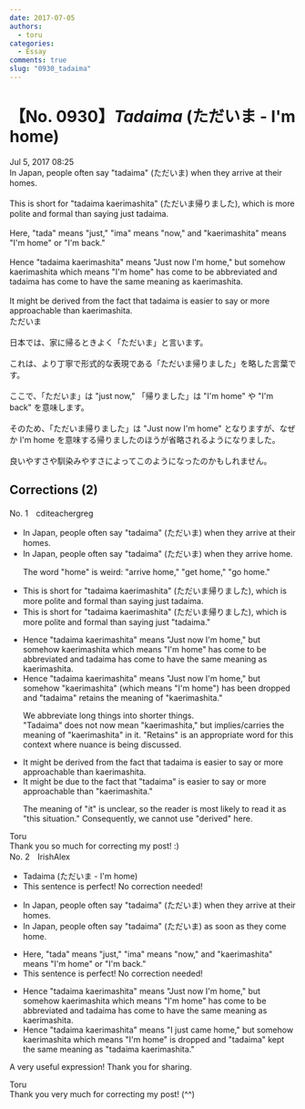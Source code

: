 ```yaml
---
date: 2017-07-05
authors:
  - toru
categories:
  - Essay
comments: true
slug: "0930_tadaima"
---
```


# 【No. 0930】<strong><em>Tadaima</strong></em> (ただいま - I'm home)
<div class="date">Jul 5, 2017 08:25</div>
<div id="post"><div id="body_show_ori">
In Japan, people often say "tadaima" (ただいま) when they arrive at their homes.<br/><br/>This is short for "tadaima kaerimashita" (ただいま帰りました), which is more polite and formal than saying just tadaima.<br/><br/>Here, "tada" means "just," "ima" means "now," and "kaerimashita" means "I'm home" or "I'm back."<br/><br/>Hence "tadaima kaerimashita" means "Just now I'm home," but somehow kaerimashita which means "I'm home" has come to be abbreviated and tadaima has come to have the same meaning as kaerimashita.<br/><br/>It might be derived from the fact that tadaima is easier to say or more approachable than kaerimashita.
</div></div>

<!-- more -->

<div id="post_ja"><div id="body_show_mo">
ただいま<br/><br/>日本では、家に帰るときよく「ただいま」と言います。<br/><br/>これは、より丁寧で形式的な表現である「ただいま帰りました」を略した言葉です。<br/><br/>ここで、「ただいま」は "just now," 「帰りました」は "I'm home" や "I'm back" を意味します。<br/><br/>そのため、「ただいま帰りました」は "Just now I'm home" となりますが、なぜか I'm home を意味する帰りましたのほうが省略されるようになりました。<br/><br/>良いやすさや馴染みやすさによってこのようになったのかもしれません。
</div></div>

## Corrections (2)
<div id="block"><div class="first_name"> No. 1　<span class="just_name">cditeachergreg</span></div><div id="block2">
<ul class="correction_field">
<li class="incorrect">In Japan, people often say "tadaima" (ただいま) when they arrive at their homes.</li>
<li class="corrected correct">
In Japan, people often say "tadaima" (ただいま) when they <span class="f_red">arrive home</span>.
<p class="correction_comment">The word "home" is weird: "arrive home," "get home," "go home."</p>
</li>
</ul>
<ul class="correction_field">
<li class="incorrect">This is short for "tadaima kaerimashita" (ただいま帰りました), which is more polite and formal than saying just tadaima.</li>
<li class="corrected correct">
This is short for "tadaima kaerimashita" (ただいま帰りました), which is more polite and formal than saying just <span class="f_red">"</span>tadaima.<span class="f_red">"</span>
</li>
</ul>
<ul class="correction_field">
<li class="incorrect">Hence "tadaima kaerimashita" means "Just now I'm home," but somehow kaerimashita which means "I'm home" has come to be abbreviated and tadaima has come to have the same meaning as kaerimashita.</li>
<li class="corrected correct">
Hence "tadaima kaerimashita" means "Just now I'm home," but somehow <span class="f_red">"</span>kaerimashita<span class="f_red">"</span> <span class="f_red">(</span>which means "I'm home"<span class="f_red">)</span> has <span class="f_red">been dropped</span> and <span class="f_red">"</span>tadaima<span class="f_red">"</span> <span class="f_red">retains the</span> meaning <span class="f_red">of</span> <span class="f_red">"</span>kaerimashita.<span class="f_red">"</span>
<p class="correction_comment">We abbreviate long things into shorter things.<br/>"Tadaima" does not now mean "kaerimashita," but implies/carries the meaning of "kaerimashita" in it. "Retains" is an appropriate word for this context where nuance is being discussed.</p>
</li>
</ul>
<ul class="correction_field">
<li class="incorrect">It might be derived from the fact that tadaima is easier to say or more approachable than kaerimashita.</li>
<li class="corrected correct">
It might be <span class="f_red">due to</span> the fact that <span class="f_red">"</span>tadaima<span class="f_red">"</span> is easier to say or more approachable than <span class="f_red">"</span>kaerimashita.<span class="f_red">"</span>
<p class="correction_comment">The meaning of "it" is unclear, so the reader is most likely to read it as "this situation." Consequently, we cannot use "derived" here.</p>
</li>
</ul>
</div><div class="name"><span class="just_name">Toru</span><br>
Thank you so much for correcting my post! :)
</div>
</div>
<div id="block"><div class="first_name"> No. 2　<span class="just_name">IrishAlex</span></div><div id="block2">
<ul class="correction_field">
<li class="incorrect">Tadaima (ただいま - I'm home)</li>
<li class="corrected perfect">This sentence is perfect! No correction needed!</li>
</ul>
<ul class="correction_field">
<li class="incorrect">In Japan, people often say "tadaima" (ただいま) when they arrive at their homes.</li>
<li class="corrected correct">
In Japan, people often say "tadaima" (ただいま) <span class="f_blue">as soon as </span>they <span class="f_blue">come </span>home.
</li>
</ul>
<ul class="correction_field">
<li class="incorrect">Here, "tada" means "just," "ima" means "now," and "kaerimashita" means "I'm home" or "I'm back."</li>
<li class="corrected perfect">This sentence is perfect! No correction needed!</li>
</ul>
<ul class="correction_field">
<li class="incorrect">Hence "tadaima kaerimashita" means "Just now I'm home," but somehow kaerimashita which means "I'm home" has come to be abbreviated and tadaima has come to have the same meaning as kaerimashita.</li>
<li class="corrected correct">
Hence "tadaima kaerimashita" means "<span class="f_blue">I just came </span>home," but somehow kaerimashita which means "I'm home" <span class="f_blue">is dropped </span>and <span class="f_blue">"</span>tadaima<span class="f_blue">"</span> <span class="f_blue">kept </span>the same meaning as <span class="f_blue">"</span>tadaima kaerimashita.<span class="f_blue">"</span>
</li>
</ul>
<p class="comment_small">
 A very useful expression! Thank you for sharing.
</p>

</div><div class="name"><span class="just_name">Toru</span><br>
Thank you very much for correcting my post! (^^)
</div>
</div>
